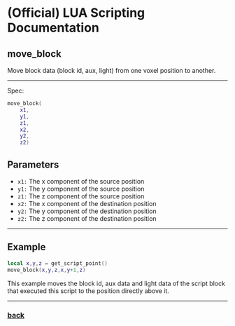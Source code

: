
# (Official) LUA Scripting Documentation

## move_block

Move block data (block id, aux, light) from one voxel position to another.

___

Spec:

```lua
move_block(
	x1,
	y1,
	z1,
	x2,
	y2,
	z2)
```

## Parameters

- `x1:` The x component of the source position
- `y1:` The y component of the source position
- `z1:` The z component of the source position
- `x2:` The x component of the destination position
- `y2:` The y component of the destination position
- `z2:` The z component of the destination position

___

## Example

```lua
local x,y,z = get_script_point()
move_block(x,y,z,x,y+1,z)
```

This example moves the block id, aux data and light data of the script block that executed this script to the position directly above it.

___

### [back](../blocks)
